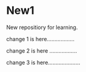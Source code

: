 # New1
New repositiory for learning.

change 1 is here..................

change 2 is here ..................

change 3 is here.....................
